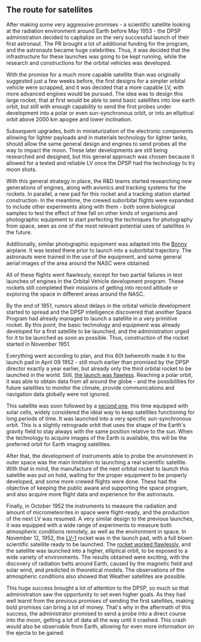 
## The route for satellites

After making some very aggressive promises - a scientific satellite looking at the radiation environment around Earth before May 1953 - the DPSP administration decided to capitalize on the 
very successful launch of their first astronaut. The PR brought a lot of additional funding for the program, and the astronauts became huge celebrities. Thus, it was decided that the infrastructure for
these launches was going to be kept running, while the research and constructions for the orbital vehicles was developed. 

With the promise for a much more capable satellite than was originally suggested just a few weeks before, the first designs for a simpler orbital vehicle were scrapped, and it was decided that
a more capable LV, with more advanced engines would be pursued. The idea was to design this large rocket, that at first would be able to send basic satellites into low earth orbit, but still with 
enough capability to send the first probes under development into a polar or even sun-synchronous orbit, or into an elliptical orbit above 2000 km apogee and lower inclination.

Subsequent upgrades, both in miniaturization of the electronic components allowing for lighter payloads and in materials technology for lighter tanks, should allow the same general design and 
engines to send probes all the way to impact the moon. These later developments are still being researched and designed, but this general approach was chosen because it allowed for a tested and reliable 
LV once the DPSP had the technology to try moon shots.

With this general strategy in place, the R&D teams started researching new generations of engines, along with avionics and tracking systems for the rockets. In parallel, a new pad for this rocket and a tracking station started construction. 
In the meantime, the crewed suborbital flights were expanded to include other experiments along with them - both some biological samples to 
test the effect of free fall on other kinds of organisms and photographic equipment to start perfecting the techniques for photography from space, seen as one of the most relevant potential uses of
satellites in the future. 

Additionally, similar photographic equipment was adapted into the [Bonny](../lvs/bonny.md) airplane. It was tested there prior to launch into a suborbital trajectory. The astronauts were trained in 
the use of the equipment, and some general aerial images of the area around the NASC were obtained. 

All of these flights went flawlessly, except for two partial failures in test launches of engines in the Orbital Vehicle development program. These rockets still completed their missions of getting into
record altitude or exploring the space in different areas around the NASC. 

By the end of 1951, rumors about delays in the orbital vehicle development started to spread and the DPSP intelligence discovered that another Space Program had already managed to 
launch a satellite in a very primitive rocket. By this point, the basic technology and equipment was already developed for a first satellite to be launched, and the administration urged for it to be
launched as soon as possible. Thus, construction of the rocket started in November 1951. 

Everything went according to plan, and this 60t behemoth made it to the launch pad in April 09 1952 - still much earlier than promised by the DPSP director exactly a year earlier, but already only the third
orbital rocket to be launched in the world. Still, [the launch was flawless](../missions/first-orbit.md). Reaching a polar orbit, it was able to obtain data from all around the globe - and the possibilities for future satellites to monitor the 
climate, provide communications and navigation data globally were not ignored.

This satellite was soon followed by a [second one](../missions/sso-orbit.md), this time equipped with solar cells, widely considered the ideal way to keep satellites functioning for long periods of time. It was launched into a very
specific sun-synchronous orbit. This is a slightly retrograde orbit that uses the shape of the Earth's gravity field to stay always with the same position relative to the sun. When the technology to 
acquire images of the Earth is available, this will be the preferred orbit for Earth imaging satellites.

After that, the development of instruments able to probe the environment in outer space was the main limitation to launching a real scientific satellite. With that in mind, the manufacture of the next orbital rocket to launch this satellite was put
on hold, waiting for the proper equipment to be properly developed, and some more crewed flights were done. These had the objective of keeping the public aware and supporting the space program, and also acquire more flight data and experience 
for the astronauts. 

Finally, in October 1952 the instruments to measure the radiation and amount of micrometeorites in space were flight-ready, and the production of the next LV was resumed. A very similar design to the previous launches, it was equipped with
a wide range of experiments to measure both atmospheric conditions remotely, as well as the environment in space. In November 12, 1952, the [LV-1](../lvs/lv1-t1) rocket was in the launch pad, with a full blown scientific satellite 
ready to be launched. The [rocket worked flawlessly](../missions/science-orbit.md), and the satellite was launched into a higher, elliptical orbit, to be exposed to a wide variety of environments. The results obtained were exciting, 
with the discovery of radiation belts around Earth, caused by the magnetic field and solar wind, and predicted in theoretical models. The observations of the atmospheric conditions also showed that Weather satellites are possible.

This huge success brought a lot of attention to the DPSP, so much so that administration saw the opportunity to set even higher goals. As they had well learnt from the previous promises of sending the first satellites, making bold promises can bring a lot 
of money. That's why in the aftermath of this success, the administrator promised to send a probe into a direct course into the moon, getting a lot of data all the way until it crashed. This crash would also be observable from Earth, allowing for even more 
information on the ejecta to be gained.

